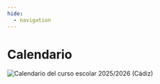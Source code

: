 ```yaml
---
hide:
  - navigation
---
```


# Calendario

![Calendario del curso escolar 2025/2026 (Cádiz)](../assets/calendario-escolar-cadiz-25-26.png)
